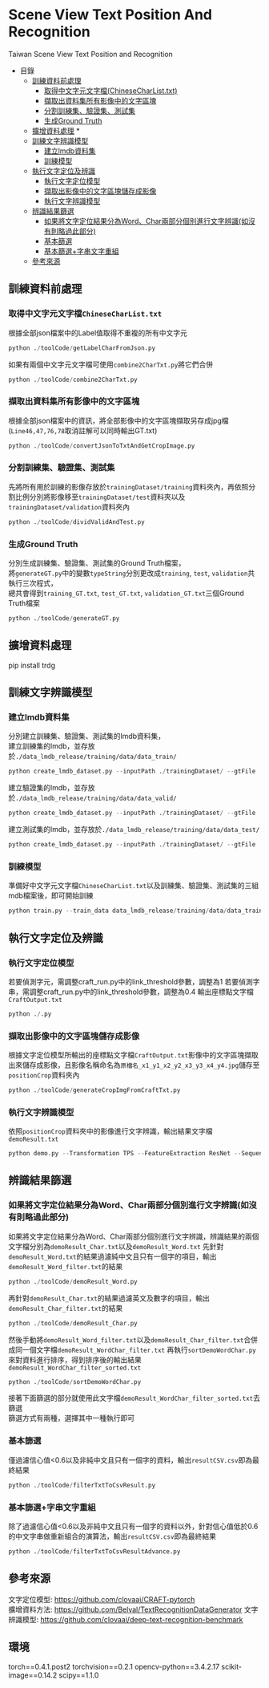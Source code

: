 # Scene View Text Position And Recognition
Taiwan Scene View Text Position and Recognition

* 目錄
  * [訓練資料前處理](https://github.com/sarah862024/SceneViewTextPositionAndRecognition#%E8%A8%93%E7%B7%B4%E8%B3%87%E6%96%99%E5%89%8D%E8%99%95%E7%90%86 "link")
    * [取得中文字元文字檔(ChineseCharList.txt)](https://github.com/sarah862024/SceneViewTextPositionAndRecognition#%E5%8F%96%E5%BE%97%E4%B8%AD%E6%96%87%E5%AD%97%E5%85%83%E6%96%87%E5%AD%97%E6%AA%94chinesecharlisttxt "link")
    * [擷取出資料集所有影像中的文字區塊](https://github.com/sarah862024/SceneViewTextPositionAndRecognition#%E6%93%B7%E5%8F%96%E5%87%BA%E8%B3%87%E6%96%99%E9%9B%86%E6%89%80%E6%9C%89%E5%BD%B1%E5%83%8F%E4%B8%AD%E7%9A%84%E6%96%87%E5%AD%97%E5%8D%80%E5%A1%8A "link")
    * [分割訓練集、驗證集、測試集](https://github.com/sarah862024/SceneViewTextPositionAndRecognition#%E5%88%86%E5%89%B2%E8%A8%93%E7%B7%B4%E9%9B%86%E9%A9%97%E8%AD%89%E9%9B%86%E6%B8%AC%E8%A9%A6%E9%9B%86 "link")
    * [生成Ground Truth](https://github.com/sarah862024/SceneViewTextPositionAndRecognition#%E7%94%9F%E6%88%90ground-truth "link")
  * [擴增資料處理](https://github.com/sarah862024/SceneViewTextPositionAndRecognition#%E6%93%B4%E5%A2%9E%E8%B3%87%E6%96%99%E8%99%95%E7%90%86 "link")
    * 
  * [訓練文字辨識模型](https://github.com/sarah862024/SceneViewTextPositionAndRecognition#%E8%A8%93%E7%B7%B4%E6%96%87%E5%AD%97%E8%BE%A8%E8%AD%98%E6%A8%A1%E5%9E%8B "link")
    * [建立lmdb資料集](https://github.com/sarah862024/SceneViewTextPositionAndRecognition#%E5%BB%BA%E7%AB%8Blmdb%E8%B3%87%E6%96%99%E9%9B%86 "link")
    * [訓練模型](https://github.com/sarah862024/SceneViewTextPositionAndRecognition#%E8%A8%93%E7%B7%B4%E6%A8%A1%E5%9E%8B "link")
  * [執行文字定位及辨識](https://github.com/sarah862024/SceneViewTextPositionAndRecognition#%E5%9F%B7%E8%A1%8C%E6%96%87%E5%AD%97%E5%AE%9A%E4%BD%8D%E5%8F%8A%E8%BE%A8%E8%AD%98 "link")
    * [執行文字定位模型](https://github.com/sarah862024/SceneViewTextPositionAndRecognition#%E5%9F%B7%E8%A1%8C%E6%96%87%E5%AD%97%E5%AE%9A%E4%BD%8D%E6%A8%A1%E5%9E%8B "link")
    * [擷取出影像中的文字區塊儲存成影像](https://github.com/sarah862024/SceneViewTextPositionAndRecognition#%E6%93%B7%E5%8F%96%E5%87%BA%E5%BD%B1%E5%83%8F%E4%B8%AD%E7%9A%84%E6%96%87%E5%AD%97%E5%8D%80%E5%A1%8A%E5%84%B2%E5%AD%98%E6%88%90%E5%BD%B1%E5%83%8F "link")
    * [執行文字辨識模型](https://github.com/sarah862024/SceneViewTextPositionAndRecognition#%E5%9F%B7%E8%A1%8C%E6%96%87%E5%AD%97%E8%BE%A8%E8%AD%98%E6%A8%A1%E5%9E%8B "link")
  * [辨識結果篩選](https://github.com/sarah862024/SceneViewTextPositionAndRecognition#%E8%BE%A8%E8%AD%98%E7%B5%90%E6%9E%9C%E7%AF%A9%E9%81%B8 "link")
    * [如果將文字定位結果分為Word、Char兩部分個別進行文字辨識(如沒有則略過此部分)](https://github.com/sarah862024/SceneViewTextPositionAndRecognition#%E5%A6%82%E6%9E%9C%E5%B0%87%E6%96%87%E5%AD%97%E5%AE%9A%E4%BD%8D%E7%B5%90%E6%9E%9C%E5%88%86%E7%82%BAwordchar%E5%85%A9%E9%83%A8%E5%88%86%E5%80%8B%E5%88%A5%E9%80%B2%E8%A1%8C%E6%96%87%E5%AD%97%E8%BE%A8%E8%AD%98%E5%A6%82%E6%B2%92%E6%9C%89%E5%89%87%E7%95%A5%E9%81%8E%E6%AD%A4%E9%83%A8%E5%88%86 "link")
    * [基本篩選](https://github.com/sarah862024/SceneViewTextPositionAndRecognition#%E5%9F%BA%E6%9C%AC%E7%AF%A9%E9%81%B8 "link")
    * [基本篩選+字串文字重組](https://github.com/sarah862024/SceneViewTextPositionAndRecognition#%E5%9F%BA%E6%9C%AC%E7%AF%A9%E9%81%B8%E5%AD%97%E4%B8%B2%E6%96%87%E5%AD%97%E9%87%8D%E7%B5%84 "link")
  * [參考來源](https://github.com/sarah862024/SceneViewTextPositionAndRecognition#%E5%8F%83%E8%80%83%E4%BE%86%E6%BA%90 "link")

## 訓練資料前處理
### 取得中文字元文字檔`ChineseCharList.txt`  
根據全部json檔案中的Label值取得不重複的所有中文字元  
```python
python ./toolCode/getLabelCharFromJson.py
```
如果有兩個中文字元文字檔可使用`combine2CharTxt.py`將它們合併
```python
python ./toolCode/combine2CharTxt.py
```
### 擷取出資料集所有影像中的文字區塊
根據全部json檔案中的資訊，將全部影像中的文字區塊擷取另存成jpg檔(`Line46,47,76,78`取消註解可以同時輸出GT.txt)
```python
python ./toolCode/convertJsonToTxtAndGetCropImage.py
```
### 分割訓練集、驗證集、測試集
先將所有用於訓練的影像存放於`trainingDataset/training`資料夾內，再依照分割比例分別將影像移至`trainingDataset/test`資料夾以及`trainingDataset/validation`資料夾內
```python
python ./toolCode/dividValidAndTest.py
```
### 生成Ground Truth
分別生成訓練集、驗證集、測試集的Ground Truth檔案，  
將`generateGT.py`中的變數`typeString`分別更改成`training`, `test`, `validation`共執行三次程式，  
總共會得到`training_GT.txt`, `test_GT.txt`, `validation_GT.txt`三個Ground Truth檔案
```python
python ./toolCode/generateGT.py
```
## 擴增資料處理
pip install trdg


## 訓練文字辨識模型
### 建立lmdb資料集
分別建立訓練集、驗證集、測試集的lmdb資料集，  
建立訓練集的lmdb，並存放於`./data_lmdb_release/training/data/data_train/`
```python
python create_lmdb_dataset.py --inputPath ./trainingDataset/ --gtFile ./trainingDataset/training_GT.txt --outputPath ./data_lmdb_release/training/data/data_train/
```
建立驗證集的lmdb，並存放於`./data_lmdb_release/training/data/data_valid/`
```python
python create_lmdb_dataset.py --inputPath ./trainingDataset/ --gtFile ./trainingDataset/validation_GT.txt --outputPath ./data_lmdb_release/training/data/data_valid/
```
建立測試集的lmdb，並存放於`./data_lmdb_release/training/data/data_test/`
```python
python create_lmdb_dataset.py --inputPath ./trainingDataset/ --gtFile ./trainingDataset/test_GT.txt --outputPath ./data_lmdb_release/training/data/data_test/
```
### 訓練模型
準備好中文字元文字檔`ChineseCharList.txt`以及訓練集、驗證集、測試集的三組mdb檔案後，即可開始訓練
```python
python train.py --train_data data_lmdb_release/training/data/data_train --valid_data data_lmdb_release/training/data/data_valid --Transformation TPS --FeatureExtraction ResNet --SequenceModeling BiLSTM --Prediction Attn --data_filtering_off
```
## 執行文字定位及辨識
### 執行文字定位模型
若要偵測字元，需調整craft_run.py中的link_threshold參數，調整為1
若要偵測字串，需調整craft_run.py中的link_threshold參數，調整為0.4
輸出座標點文字檔`CraftOutput.txt`
```python
python ./.py
```
### 擷取出影像中的文字區塊儲存成影像
根據文字定位模型所輸出的座標點文字檔`CraftOutput.txt`影像中的文字區塊擷取出來儲存成影像，且影像名稱命名為`原檔名_x1_y1_x2_y2_x3_y3_x4_y4.jpg`儲存至`positionCrop`資料夾內
```python
python ./toolCode/generateCropImgFromCraftTxt.py
```
### 執行文字辨識模型
依照`positionCrop`資料夾中的影像進行文字辨識，輸出結果文字檔`demoResult.txt`
```python
python demo.py --Transformation TPS --FeatureExtraction ResNet --SequenceModeling BiLSTM --Prediction Attn --image_folder ./positionCrop --saved_model ./saved_models/TPS-ResNet-BiLSTM-Attn-Seed1111/best_accuracy.pth
```
## 辨識結果篩選
### 如果將文字定位結果分為Word、Char兩部分個別進行文字辨識(如沒有則略過此部分)
如果將文字定位結果分為Word、Char兩部分個別進行文字辨識，辨識結果的兩個文字檔分別為`demoResult_Char.txt`以及`demoResult_Word.txt`
先針對`demoResult_Word.txt`的結果過濾純中文且只有一個字的項目，輸出`demoResult_Word_filter.txt`的結果
```python
python ./toolCode/demoResult_Word.py
```
再針對`demoResult_Char.txt`的結果過濾英文及數字的項目，輸出`demoResult_Char_filter.txt`的結果
```python
python ./toolCode/demoResult_Char.py
```
然後手動將`demoResult_Word_filter.txt`以及`demoResult_Char_filter.txt`合併成同一個文字檔`demoResult_WordChar_filter.txt`
再執行`sortDemoWordChar.py`來對資料進行排序，得到排序後的輸出結果`demoResult_WordChar_filter_sorted.txt`
```python
python ./toolCode/sortDemoWordChar.py
```
接著下面篩選的部分就使用此文字檔`demoResult_WordChar_filter_sorted.txt`去篩選  
篩選方式有兩種，選擇其中一種執行即可
### 基本篩選
僅過濾信心值<0.6以及非純中文且只有一個字的資料，輸出`resultCSV.csv`即為最終結果
```python
python ./toolCode/filterTxtToCsvResult.py
```
### 基本篩選+字串文字重組
除了過濾信心值<0.6以及非純中文且只有一個字的資料以外，針對信心值低於0.6的中文字串做重新組合的演算法，輸出`resultCSV.csv`即為最終結果
```python
python ./toolCode/filterTxtToCsvResultAdvance.py
```
## 參考來源
文字定位模型:
https://github.com/clovaai/CRAFT-pytorch  
擴增資料方法:
https://github.com/Belval/TextRecognitionDataGenerator
文字辨識模型:
https://github.com/clovaai/deep-text-recognition-benchmark

## 環境
torch==0.4.1.post2
torchvision==0.2.1
opencv-python==3.4.2.17
scikit-image==0.14.2
scipy==1.1.0
